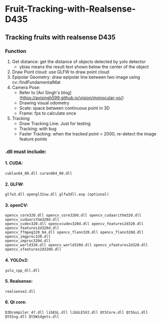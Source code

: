 # Fruit-Tracking-with-Realsense-D435

## Tracking fruits with realsense D435

### Function
1. Get distance: get the distance of objects detected by yolo detector
    - ybias means the result text shown below the center of the object
2. Draw Point cloud: use GLFW to draw point cloud
3. Epipolar Geometry: draw epipolar line between two image using cv::findFundamentalMat
4. Camera Pose:
    - Refer to [Avi Singh's blog] (https://avisingh599.github.io/vision/monocular-vo/)
    - Drawing visual odometry
    - Scale: space between continuous point in 3D
    - Frame: fps to calculate once
5. Tracking
    - Draw Tracking Line: Just for testing
    - Tracking: with bug
    - Faster Tracking: when the tracked point < 2000, re-detect the image feature points

### .dll must include:
#### 1. CUDA: 
    cublas64_80.dll curand64_80.dll
#### 2. GLFW: 
    glfw3.dll opengl32sw.dll glfw3dll.exp (optional) 
#### 3. openCV:
    opencv_core320.dll opencv_core320d.dll opencv_cudaarithm320.dll opencv_cudaarithm320d.dll
    opencv_cudev320.dll opencvcudev320d.dll opencv_features2d320.dll opencv_features2d320d.dll
    opencv_ffmpeg320_64.dll opencv_flann320.dll opencv_flann320d.dll opencv_imgproc320.dll  
    opencv_improc320d.dll
    opencv_world320.dll opencv_world320d.dll opencv_xfeatures2d320.dll opencv_xfeatures2d320d.dll
#### 4. YOLOv2: 
    yolo_cpp_dll.dll
#### 5. Realsense: 
    realsense2.dll
#### 6. Qt core: 
    D3Dcompiler_47.dll libEGL.dll libGLESV2.dll Qt5Core.dll Qt5Gui.dll Qt5Svg.dll Qt5Widgets.dll
